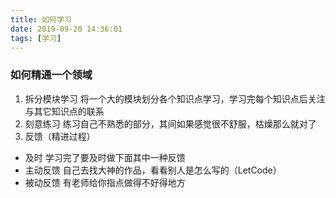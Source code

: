 ```yaml
---
title: 如何学习
date: 2019-09-20 14:36:01
tags: [学习]
---
```

### 如何精通一个领域
1. 拆分模块学习
将一个大的模块划分各个知识点学习，学习完每个知识点后关注与其它知识点的联系
2. 刻意练习
练习自己不熟悉的部分，其间如果感觉很不舒服，枯燥那么就对了
3. 反馈（精进过程）
- 及时
  学习完了要及时做下面其中一种反馈
- 主动反馈
  自己去找大神的作品，看看别人是怎么写的（LetCode）
- 被动反馈
  有老师给你指点做得不好得地方